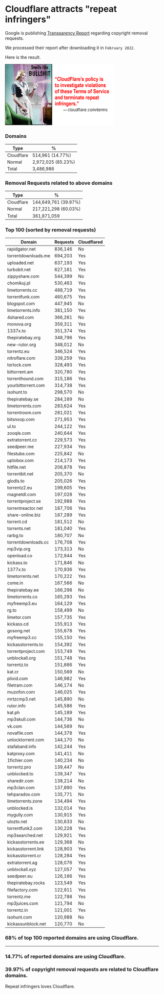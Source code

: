 # Cloudflare attracts "repeat infringers"

Google is publishing [Transparency Report](https://transparencyreport.google.com/copyright/overview) regarding copyright removal requests.

We processed their report after downloading it in `February 2022`.

Here is the result.

![](../../image/smellslikebs.gif)


### Domains

| Type | % |
| --- | --- |
| Cloudflare | 514,961 (14.77%) |
| Normal | 2,972,025 (85.23%) |
| Total | 3,486,986 |


### Removal Requests related to above domains

| Type | % |
| --- | --- |
| Cloudflare | 144,649,761 (39.97%) |
| Normal | 217,221,298 (60.03%) |
| Total | 361,871,059 |


### Top 100 (sorted by removal requests)

| Domain | Requests | Cloudflared |
| --- | --- | --- |
| rapidgator.net | 836,146 | No |
| torrentdownloads.me | 694,203 | Yes |
| uploaded.net | 637,193 | Yes |
| turbobit.net | 627,161 | Yes |
| zippyshare.com | 544,399 | No |
| chomikuj.pl | 530,463 | Yes |
| limetorrents.cc | 488,719 | Yes |
| torrentfunk.com | 460,675 | Yes |
| blogspot.com | 447,945 | No |
| limetorrents.info | 381,150 | Yes |
| 4shared.com | 366,261 | No |
| monova.org | 359,311 | Yes |
| 1337x.to | 351,374 | Yes |
| thepiratebay.org | 348,796 | Yes |
| new-rutor.org | 348,012 | No |
| torrentz.eu | 346,524 | Yes |
| nitroflare.com | 339,259 | Yes |
| torlock.com | 328,493 | Yes |
| bittorrent.am | 320,780 | Yes |
| torrenthound.com | 315,186 | Yes |
| yourbittorrent.com | 314,738 | Yes |
| isohunt.to | 298,570 | No |
| thepiratebay.se | 284,169 | No |
| limetorrents.com | 283,624 | Yes |
| torrentroom.com | 281,021 | Yes |
| bitsnoop.com | 271,953 | Yes |
| ul.to | 244,122 | Yes |
| zooqle.com | 240,644 | Yes |
| extratorrent.cc | 229,573 | Yes |
| seedpeer.me | 227,934 | Yes |
| filestube.com | 225,842 | No |
| uptobox.com | 214,173 | Yes |
| hitfile.net | 206,878 | Yes |
| torrentbit.net | 205,370 | No |
| glodls.to | 205,026 | Yes |
| torrentz2.eu | 199,605 | Yes |
| magnetdl.com | 197,028 | Yes |
| torrentproject.se | 192,988 | Yes |
| torrentreactor.net | 187,706 | Yes |
| share-online.biz | 187,289 | Yes |
| torrent.cd | 181,512 | No |
| torrents.net | 181,040 | Yes |
| rarbg.to | 180,707 | No |
| torrentdownloads.cc | 176,708 | Yes |
| mp3vip.org | 173,313 | No |
| openload.co | 172,944 | Yes |
| kickass.to | 171,846 | No |
| 1377x.to | 170,936 | Yes |
| limetorrents.net | 170,222 | Yes |
| come.in | 167,566 | No |
| thepiratebay.ee | 166,298 | No |
| limetorrents.co | 165,293 | Yes |
| myfreemp3.eu | 164,129 | Yes |
| rg.to | 158,499 | No |
| limetor.com | 157,735 | Yes |
| kickass.cd | 155,913 | Yes |
| gosong.net | 155,678 | Yes |
| myfreemp3.cc | 155,150 | Yes |
| kickasstorrents.to | 154,392 | Yes |
| torrentproject.com | 153,749 | Yes |
| unblockall.org | 151,748 | Yes |
| torrentz.to | 151,666 | Yes |
| kat.cr | 150,569 | No |
| plixid.com | 146,982 | Yes |
| filetram.com | 146,174 | No |
| muzofon.com | 146,025 | Yes |
| mrtzcmp3.net | 145,890 | No |
| rutor.info | 145,586 | Yes |
| kat.ph | 145,189 | Yes |
| mp3skull.com | 144,736 | No |
| vk.com | 144,569 | No |
| novafile.com | 144,378 | Yes |
| unlocktorrent.com | 144,170 | No |
| stafaband.info | 142,244 | Yes |
| katproxy.com | 141,411 | No |
| 1fichier.com | 140,234 | No |
| torrentz.pro | 139,447 | No |
| unblocked.to | 139,347 | Yes |
| sharedir.com | 138,214 | No |
| mp3clan.com | 137,890 | Yes |
| tehparadox.com | 135,771 | No |
| limetorrents.zone | 134,494 | Yes |
| unblocked.is | 132,014 | Yes |
| mygully.com | 130,915 | Yes |
| ulozto.net | 130,633 | No |
| torrentfunk2.com | 130,228 | Yes |
| mp3searched.net | 129,921 | Yes |
| kickasstorrents.ee | 129,368 | No |
| kickasstorrent.link | 128,903 | Yes |
| kickasstorrent.cr | 128,284 | Yes |
| extratorrent.ag | 128,076 | Yes |
| unblockall.xyz | 127,057 | Yes |
| seedpeer.eu | 126,166 | Yes |
| thepiratebay.rocks | 123,549 | Yes |
| filefactory.com | 122,911 | Yes |
| torrentz.me | 122,788 | Yes |
| mp3juices.com | 121,794 | No |
| torrentz.in | 121,001 | Yes |
| isohunt.com | 120,988 | No |
| kickassunblock.net | 120,770 | No |

### 68% of top 100 reported domains are using Cloudflare.


---

### 14.77% of reported domains are using Cloudflare.
### 39.97% of copyright removal requests are related to Cloudflare domains.

Repeat infringers loves Cloudflare.

